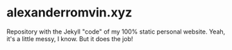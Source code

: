 # alexanderromvin.xyz

Repository with the Jekyll "code" of my 100% static personal website. Yeah, it's a little messy, I know. But it does the job!
